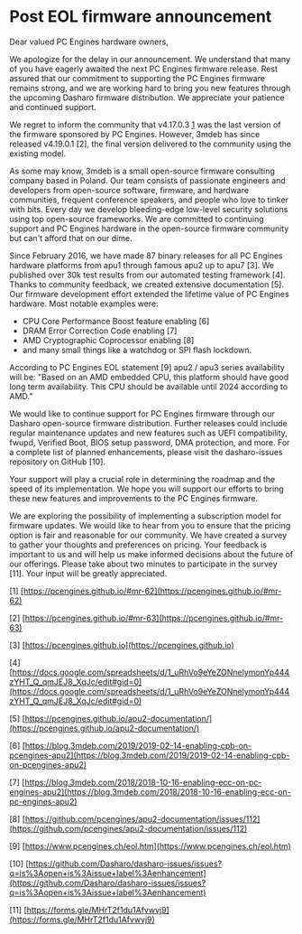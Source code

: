 # Post EOL firmware announcement

Dear valued PC Engines hardware owners,

We apologize for the delay in our announcement. We understand that many of you
have eagerly awaited the next PC Engines firmware release. Rest assured that
our commitment to supporting the PC Engines firmware remains strong, and we are
working hard to bring you new features through the upcoming Dasharo firmware
distribution. We appreciate your patience and continued support.

We regret to inform the community that v4.17.0.3 [1](https://pcengines.github.io/#mr-62) was the last version of
the firmware sponsored by PC Engines. However, 3mdeb has since released
v4.19.0.1 [2], the final version delivered to the community using the existing
model.

As some may know, 3mdeb is a small open-source firmware consulting company
based in Poland. Our team consists of passionate engineers and developers from
open-source software, firmware, and hardware communities, frequent conference
speakers, and people who love to tinker with bits. Every day we develop
bleeding-edge low-level security solutions using top open-source frameworks. We
are committed to continuing support and PC Engines hardware in the open-source
firmware community but can't afford that on our dime.

Since February 2016, we have made 87 binary releases for all PC Engines
hardware platforms from apu1 through famous apu2 up to apu7 [3]. We published
over 30k test results from our automated testing framework [4]. Thanks to
community feedback, we created extensive documentation [5]. Our firmware
development effort extended the lifetime value of PC Engines hardware. Most
notable examples were:

- CPU Core Performance Boost feature enabling [6]
- DRAM Error Correction Code enabling [7]
- AMD Cryptographic Coprocessor enabling [8]
- and many small things like a watchdog or SPI flash lockdown.

According to PC Engines EOL statement [9] apu2 / apu3 series availability will be:
"Based on an AMD embedded CPU, this platform should have good long term
availability. This CPU should be available until 2024 according to AMD."

We would like to continue support for PC Engines firmware through our Dasharo
open-source firmware distribution. Further releases could include regular
maintenance updates and new features such as UEFI compatibility, fwupd,
Verified Boot, BIOS setup password, DMA protection, and more. For a complete
list of planned enhancements, please visit the dasharo-issues repository on
GitHub [10].

Your support will play a crucial role in determining the roadmap and the speed
of its implementation. We hope you will support our efforts to bring these new
features and improvements to the PC Engines firmware.

We are exploring the possibility of implementing a subscription model for
firmware updates. We would like to hear from you to ensure that the pricing
option is fair and reasonable for our community. We have created a survey to
gather your thoughts and preferences on pricing. Your feedback is important to
us and will help us make informed decisions about the future of our offerings.
Please take about two minutes to participate in the survey [11]. Your input will be
greatly appreciated.

[1] [https://pcengines.github.io/#mr-62](https://pcengines.github.io/#mr-62)

[2] [https://pcengines.github.io/#mr-63](https://pcengines.github.io/#mr-63)

[3] [https://pcengines.github.io](https://pcengines.github.io)

[4] [https://docs.google.com/spreadsheets/d/1_uRhVo9eYeZONnelymonYp444zYHT_Q_qmJEJ8_XqJc/edit#gid=0](https://docs.google.com/spreadsheets/d/1_uRhVo9eYeZONnelymonYp444zYHT_Q_qmJEJ8_XqJc/edit#gid=0)

[5] [https://pcengines.github.io/apu2-documentation/](https://pcengines.github.io/apu2-documentation/)

[6] [https://blog.3mdeb.com/2019/2019-02-14-enabling-cpb-on-pcengines-apu2](https://blog.3mdeb.com/2019/2019-02-14-enabling-cpb-on-pcengines-apu2)

[7] [https://blog.3mdeb.com/2018/2018-10-16-enabling-ecc-on-pc-engines-apu2](https://blog.3mdeb.com/2018/2018-10-16-enabling-ecc-on-pc-engines-apu2)

[8] [https://github.com/pcengines/apu2-documentation/issues/112](https://github.com/pcengines/apu2-documentation/issues/112)

[9] [https://www.pcengines.ch/eol.htm](https://www.pcengines.ch/eol.htm)

[10] [https://github.com/Dasharo/dasharo-issues/issues?q=is%3Aopen+is%3Aissue+label%3Aenhancement](https://github.com/Dasharo/dasharo-issues/issues?q=is%3Aopen+is%3Aissue+label%3Aenhancement)

[11] [https://forms.gle/MHrT2f1du1Afvwvj9](https://forms.gle/MHrT2f1du1Afvwvj9)